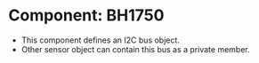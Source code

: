 # Component: BH1750

* This component defines an I2C bus object.
* Other sensor object can contain this bus as a private member.
